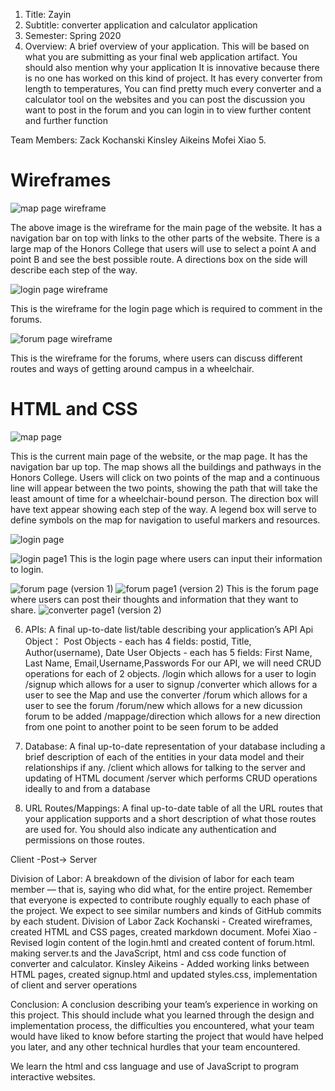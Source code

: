 
1.	Title: Zayin
2.	Subtitle: converter application and calculator application
3.	Semester: Spring 2020
4.	Overview: A brief overview of your application. This will be based on what you are submitting as your final web application artifact. You should also mention why your application
It is innovative because there is no one has worked on this kind of project. It has every converter from length to temperatures, You can find pretty much every converter and a calculator tool on the websites and you can post the discussion you want to post in the forum and you can login in to view further content and further function

Team Members: Zack Kochanski  Kinsley Aikeins Mofei Xiao
5.	

# Wireframes

![map page wireframe](../master/images/mapwireframe.png)

The above image is the wireframe for the main page of the website. It has a navigation bar on top with links to the other parts of the website. There is a large map of the Honors College that users will use to select a point A and point B and see the best possible route. A directions box on the side will describe each step of the way.

![login page wireframe](../master/images/loginwireframe.png)

This is the wireframe for the login page which is required to comment in the forums. 

![forum page wireframe](../master/images/forumwireframe.png)

This is the wireframe for the forums, where users can discuss different routes and ways of getting around campus in a wheelchair. 

# HTML and CSS

![map page](../master/images/mappageimg.png)

This is the current main page of the website, or the map page. It has the navigation bar up top. The map shows all the buildings and pathways in the Honors College. Users will click on two points of the map and a continuous line will appear between the two points, showing the path that will take the least amount of time for a wheelchair-bound person. The direction box will have text appear showing each step of the way. A legend box will serve to define symbols on the map for navigation to useful markers and resources.

![login page](../master/images/loginimg.png)

![login page1](../master/images/loginpass.png)
This is the login page where users can input their information to login. 

![forum page](../master/images/forum-first-version.png)
(version 1)
![forum page1](../master/images/forum-first-version1.png)
(version 2)
This is the forum page where users can post their thoughts and information that they want to share.
![converter page1](../master/images/converter.png)
(version 2)

6.	APIs: A final up-to-date list/table describing your application’s API
Api
Object： Post Objects - each has 4 fields: postid, Title, Author(username), Date
User Objects - each has 5 fields: First Name, Last Name, Email,Username,Passwords
For our API, we will need CRUD operations for each of 2 objects.
/login which allows for a user to login
/signup which allows for a user to signup
/converter which allows for a user to see the Map and use the converter
/forum which allows for a user to see the forum
/forum/new which allows for a new dicussion forum to be added
/mappage/direction which allows for a new direction from one point to another point to be seen forum to be added

7.	Database: A final up-to-date representation of your database including a brief description of each of the entities in your data model and their relationships if any.
/client which allows for talking to the server and updating of HTML document
/server which performs CRUD operations ideally to and from a database

8.	URL Routes/Mappings: A final up-to-date table of all the URL routes that your application supports and a short description of what those routes are used for. You should also indicate any authentication and permissions on those routes.

Client -Post-> Server


Division of Labor: A breakdown of the division of labor for each team member — that is, saying who did what, for the entire project. Remember that everyone is expected to contribute roughly equally to each phase of the project. We expect to see similar numbers and kinds of GitHub commits by each student.
Division of Labor
Zack Kochanski - Created wireframes, created HTML and CSS pages, created markdown document.
Mofei Xiao - Revised login content of the login.hmtl and created content of forum.html. making server.ts  and the JavaScript, html and css code function of converter and calculator.
Kinsley Aikeins - Added working links between HTML pages, created signup.html and updated styles.css, implementation of client and server operations 

Conclusion: A conclusion describing your team’s experience in working on this project. This should include what you learned through the design and implementation process, the difficulties you encountered, what your team would have liked to know before starting the project that would have helped you later, and any other technical hurdles that your team encountered.

We learn the html and css language and use of JavaScript to program interactive websites. 

